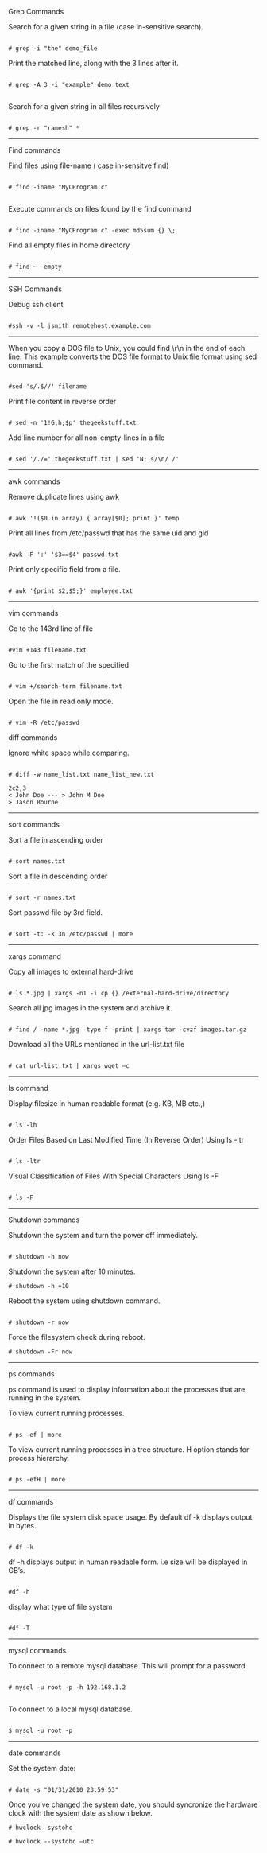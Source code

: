 Grep Commands 


Search for a given string in a file (case in-sensitive search).

```

# grep -i "the" demo_file

```

Print the matched line, along with the 3 lines after it.

```

# grep -A 3 -i "example" demo_text


```

Search for a given string in all files recursively

```

# grep -r "ramesh" *

```


***


Find commands


Find files using file-name ( case in-sensitve find)


```

# find -iname "MyCProgram.c"


```

Execute commands on files found by the find command


```

# find -iname "MyCProgram.c" -exec md5sum {} \;

```

Find all empty files in home directory


```

# find ~ -empty

```

------------------------------------------------------------

SSH Commands 


Debug ssh client

```

#ssh -v -l jsmith remotehost.example.com

```

------------------------------------------------------------


When you copy a DOS file to Unix, you could find \r\n in the end of each line. 
This example converts the DOS file format to Unix file format using sed command.


```

#sed 's/.$//' filename

```

Print file content in reverse order

```

# sed -n '1!G;h;$p' thegeekstuff.txt

```

Add line number for all non-empty-lines in a file

```

# sed '/./=' thegeekstuff.txt | sed 'N; s/\n/ /'

```

------------------------------------------------------------

awk commands


Remove duplicate lines using awk

```

# awk '!($0 in array) { array[$0]; print }' temp

```

Print all lines from /etc/passwd that has the same uid and gid

```

#awk -F ':' '$3==$4' passwd.txt

```

Print only specific field from a file.

```

# awk '{print $2,$5;}' employee.txt

```

------------------------------------------------------------

vim commands


Go to the 143rd line of file

```

#vim +143 filename.txt

```

Go to the first match of the specified

```

# vim +/search-term filename.txt

```

Open the file in read only mode.

```

# vim -R /etc/passwd

```

diff commands

Ignore white space while comparing.

```

# diff -w name_list.txt name_list_new.txt

2c2,3
< John Doe --- > John M Doe
> Jason Bourne

```

-------------------------------------------------------------

sort commands


Sort a file in ascending order

```

# sort names.txt

```

Sort a file in descending order

```

# sort -r names.txt

```

Sort passwd file by 3rd field.

```

# sort -t: -k 3n /etc/passwd | more

```

-------------------------------------------------------------

xargs command


Copy all images to external hard-drive

```

# ls *.jpg | xargs -n1 -i cp {} /external-hard-drive/directory

```

Search all jpg images in the system and archive it.

```

# find / -name *.jpg -type f -print | xargs tar -cvzf images.tar.gz

```

Download all the URLs mentioned in the url-list.txt file

```

# cat url-list.txt | xargs wget –c

```

-------------------------------------------------------------

ls command

Display filesize in human readable format (e.g. KB, MB etc.,)

```

# ls -lh

```

Order Files Based on Last Modified Time (In Reverse Order) Using ls -ltr

```

# ls -ltr

```

Visual Classification of Files With Special Characters Using ls -F

```

# ls -F

```


-------------------------------------------------------------


Shutdown commands

Shutdown the system and turn the power off immediately.

```

# shutdown -h now

```

Shutdown the system after 10 minutes.

```
# shutdown -h +10

```

Reboot the system using shutdown command.

```

# shutdown -r now

```

Force the filesystem check during reboot.

```
# shutdown -Fr now

```


-------------------------------------------------------------


ps commands


ps command is used to display information about the processes that are running in the system.

To view current running processes.

```

# ps -ef | more

```

To view current running processes in a tree structure. 
H option stands for process hierarchy.

```

# ps -efH | more

```


-------------------------------------------------------------

df commands

Displays the file system disk space usage. By default df -k displays output in bytes.

```

# df -k

```

df -h displays output in human readable form. i.e size will be displayed in GB’s.

```

#df -h

```

display what type of file system

```

#df -T

```


-------------------------------------------------------------


mysql commands


To connect to a remote mysql database.
This will prompt for a password.

```

# mysql -u root -p -h 192.168.1.2


```

To connect to a local mysql database.

```

$ mysql -u root -p

```


-------------------------------------------------------------


date commands

Set the system date:

```

# date -s "01/31/2010 23:59:53"

```

Once you’ve changed the system date, 
you should syncronize the hardware clock with the system date as shown below.


```
# hwclock –systohc

# hwclock --systohc –utc

```

